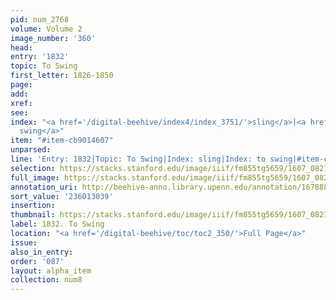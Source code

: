 ```yaml
---
pid: num_2768
volume: Volume 2
image_number: '360'
head:
entry: '1832'
topic: To Swing
first_letter: 1826-1850
page:
add:
xref:
see:
index: "<a href='/digital-beehive/index4/index_3751/'>sling</a>|<a href='/digital-beehive/index4/index_4025/'>to
  swing</a>"
item: "#item-cb9014607"
unparsed:
line: 'Entry: 1832|Topic: To Swing|Index: sling|Index: to swing|#item-cb9014607'
selection: https://stacks.stanford.edu/image/iiif/fm855tg5659/1607_0827/955,3039,2664,186/full/0/default.jpg
full_image: https://stacks.stanford.edu/image/iiif/fm855tg5659/1607_0827/full/full/0/default.jpg
annotation_uri: http://beehive-anno.library.upenn.edu/annotation/1678889792115
sort_value: '236013039'
insertion:
thumbnail: https://stacks.stanford.edu/image/iiif/fm855tg5659/1607_0827/955,3039,600,180/250,/0/default.jpg
label: 1832. To Swing
location: "<a href='/digital-beehive/toc/toc2_350/'>Full Page</a>"
issue:
also_in_entry:
order: '087'
layout: alpha_item
collection: num8
---
```

